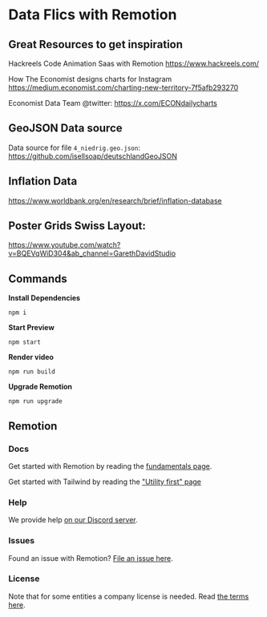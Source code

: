 # Data Flics with Remotion

## Great Resources to get inspiration

Hackreels Code Animation Saas with Remotion
https://www.hackreels.com/

How The Economist designs charts for Instagram
https://medium.economist.com/charting-new-territory-7f5afb293270

Economist Data Team @twitter:
https://x.com/ECONdailycharts

## GeoJSON Data source

Data source for file `4_niedrig.geo.json`:
https://github.com/isellsoap/deutschlandGeoJSON

## Inflation Data

https://www.worldbank.org/en/research/brief/inflation-database

## Poster Grids Swiss Layout:

https://www.youtube.com/watch?v=BQEVqWiD304&ab_channel=GarethDavidStudio

## Commands

**Install Dependencies**

```console
npm i
```

**Start Preview**

```console
npm start
```

**Render video**

```console
npm run build
```

**Upgrade Remotion**

```console
npm run upgrade
```

## Remotion

### Docs

Get started with Remotion by reading the [fundamentals page](https://www.remotion.dev/docs/the-fundamentals).

Get started with Tailwind by reading the ["Utility first" page](https://tailwindcss.com/docs/utility-first)

### Help

We provide help [on our Discord server](https://remotion.dev/discord).

### Issues

Found an issue with Remotion? [File an issue here](https://github.com/remotion-dev/remotion/issues/new).

### License

Note that for some entities a company license is needed. Read [the terms here](https://github.com/remotion-dev/remotion/blob/main/LICENSE.md).
